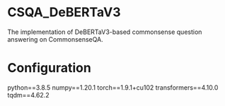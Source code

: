 # CSQA_DeBERTaV3
The implementation of DeBERTaV3-based commonsense question answering on CommonsenseQA.

# Configuration
python==3.8.5
numpy==1.20.1
torch==1.9.1+cu102
transformers==4.10.0
tqdm==4.62.2

